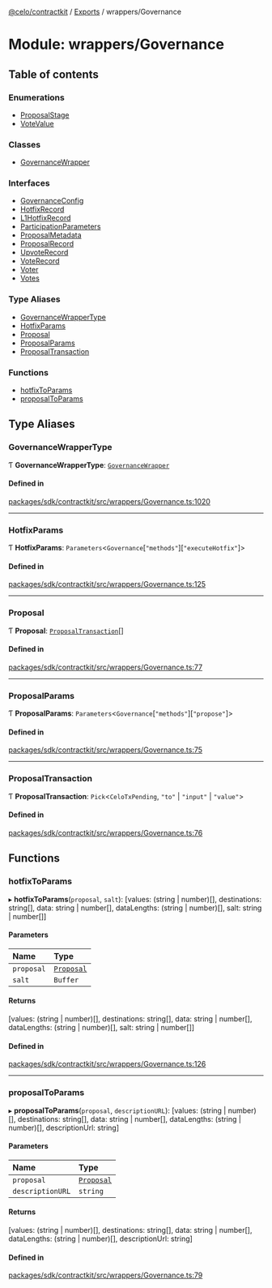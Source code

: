[@celo/contractkit](../README.md) / [Exports](../modules.md) / wrappers/Governance

# Module: wrappers/Governance

## Table of contents

### Enumerations

- [ProposalStage](../enums/wrappers_Governance.ProposalStage.md)
- [VoteValue](../enums/wrappers_Governance.VoteValue.md)

### Classes

- [GovernanceWrapper](../classes/wrappers_Governance.GovernanceWrapper.md)

### Interfaces

- [GovernanceConfig](../interfaces/wrappers_Governance.GovernanceConfig.md)
- [HotfixRecord](../interfaces/wrappers_Governance.HotfixRecord.md)
- [L1HotfixRecord](../interfaces/wrappers_Governance.L1HotfixRecord.md)
- [ParticipationParameters](../interfaces/wrappers_Governance.ParticipationParameters.md)
- [ProposalMetadata](../interfaces/wrappers_Governance.ProposalMetadata.md)
- [ProposalRecord](../interfaces/wrappers_Governance.ProposalRecord.md)
- [UpvoteRecord](../interfaces/wrappers_Governance.UpvoteRecord.md)
- [VoteRecord](../interfaces/wrappers_Governance.VoteRecord.md)
- [Voter](../interfaces/wrappers_Governance.Voter.md)
- [Votes](../interfaces/wrappers_Governance.Votes.md)

### Type Aliases

- [GovernanceWrapperType](wrappers_Governance.md#governancewrappertype)
- [HotfixParams](wrappers_Governance.md#hotfixparams)
- [Proposal](wrappers_Governance.md#proposal)
- [ProposalParams](wrappers_Governance.md#proposalparams)
- [ProposalTransaction](wrappers_Governance.md#proposaltransaction)

### Functions

- [hotfixToParams](wrappers_Governance.md#hotfixtoparams)
- [proposalToParams](wrappers_Governance.md#proposaltoparams)

## Type Aliases

### GovernanceWrapperType

Ƭ **GovernanceWrapperType**: [`GovernanceWrapper`](../classes/wrappers_Governance.GovernanceWrapper.md)

#### Defined in

[packages/sdk/contractkit/src/wrappers/Governance.ts:1020](https://github.com/celo-org/developer-tooling/blob/master/packages/sdk/contractkit/src/wrappers/Governance.ts#L1020)

___

### HotfixParams

Ƭ **HotfixParams**: `Parameters`\<`Governance`[``"methods"``][``"executeHotfix"``]\>

#### Defined in

[packages/sdk/contractkit/src/wrappers/Governance.ts:125](https://github.com/celo-org/developer-tooling/blob/master/packages/sdk/contractkit/src/wrappers/Governance.ts#L125)

___

### Proposal

Ƭ **Proposal**: [`ProposalTransaction`](wrappers_Governance.md#proposaltransaction)[]

#### Defined in

[packages/sdk/contractkit/src/wrappers/Governance.ts:77](https://github.com/celo-org/developer-tooling/blob/master/packages/sdk/contractkit/src/wrappers/Governance.ts#L77)

___

### ProposalParams

Ƭ **ProposalParams**: `Parameters`\<`Governance`[``"methods"``][``"propose"``]\>

#### Defined in

[packages/sdk/contractkit/src/wrappers/Governance.ts:75](https://github.com/celo-org/developer-tooling/blob/master/packages/sdk/contractkit/src/wrappers/Governance.ts#L75)

___

### ProposalTransaction

Ƭ **ProposalTransaction**: `Pick`\<`CeloTxPending`, ``"to"`` \| ``"input"`` \| ``"value"``\>

#### Defined in

[packages/sdk/contractkit/src/wrappers/Governance.ts:76](https://github.com/celo-org/developer-tooling/blob/master/packages/sdk/contractkit/src/wrappers/Governance.ts#L76)

## Functions

### hotfixToParams

▸ **hotfixToParams**(`proposal`, `salt`): [values: (string \| number)[], destinations: string[], data: string \| number[], dataLengths: (string \| number)[], salt: string \| number[]]

#### Parameters

| Name | Type |
| :------ | :------ |
| `proposal` | [`Proposal`](wrappers_Governance.md#proposal) |
| `salt` | `Buffer` |

#### Returns

[values: (string \| number)[], destinations: string[], data: string \| number[], dataLengths: (string \| number)[], salt: string \| number[]]

#### Defined in

[packages/sdk/contractkit/src/wrappers/Governance.ts:126](https://github.com/celo-org/developer-tooling/blob/master/packages/sdk/contractkit/src/wrappers/Governance.ts#L126)

___

### proposalToParams

▸ **proposalToParams**(`proposal`, `descriptionURL`): [values: (string \| number)[], destinations: string[], data: string \| number[], dataLengths: (string \| number)[], descriptionUrl: string]

#### Parameters

| Name | Type |
| :------ | :------ |
| `proposal` | [`Proposal`](wrappers_Governance.md#proposal) |
| `descriptionURL` | `string` |

#### Returns

[values: (string \| number)[], destinations: string[], data: string \| number[], dataLengths: (string \| number)[], descriptionUrl: string]

#### Defined in

[packages/sdk/contractkit/src/wrappers/Governance.ts:79](https://github.com/celo-org/developer-tooling/blob/master/packages/sdk/contractkit/src/wrappers/Governance.ts#L79)
